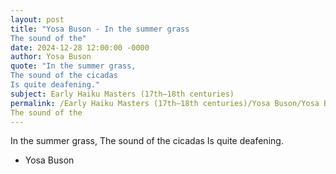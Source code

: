 ```yaml
---
layout: post
title: "Yosa Buson - In the summer grass
The sound of the"
date: 2024-12-28 12:00:00 -0000
author: Yosa Buson
quote: "In the summer grass,
The sound of the cicadas
Is quite deafening."
subject: Early Haiku Masters (17th–18th centuries)
permalink: /Early Haiku Masters (17th–18th centuries)/Yosa Buson/Yosa Buson - In the summer grass
The sound of the
---
```


In the summer grass,
The sound of the cicadas
Is quite deafening.

- Yosa Buson
